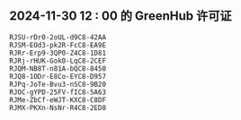 ## 2024-11-30 12 : 00 的 GreenHub 许可证
```
RJSU-rDr0-2oUL-d9C8-42AA
RJSM-EOd3-pk2R-FcC8-EA9E
RJRr-Erp9-3QP0-Z4C8-1D81
RJRj-rHUK-Gok0-LqC8-2CEF
RJQM-NB8T-n81A-bQC8-8450
RJQ8-1ODr-E8Co-EYC8-D957
RJPq-JoTe-Bvu3-nSC8-9B20
RJOC-gYPD-25FV-fIC8-5A63
RJMe-ZbCf-eWJT-KXC8-C8DF
RJMX-PKXn-NsNr-R4C8-2ED8
```
